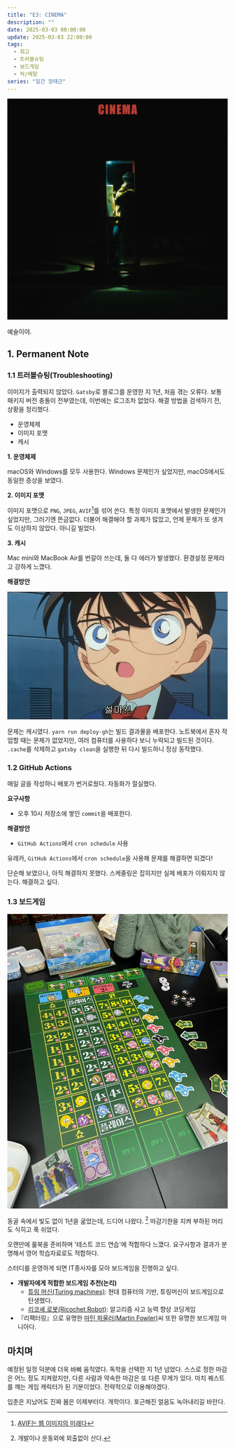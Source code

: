 ```yaml
---
title: "E3: CINEMA"
description: ""
date: 2025-03-03 00:00:00
update: 2025-03-03 22:00:00
tags:
  - 회고
  - 트러블슈팅
  - 보드게임
  - 락/메탈
series: "일간 장태근"
---
```


![찬민 (CHANMIN) 'CINEMA'](20641010.jpg)

예술이야.

## 1. Permanent Note

### 1.1 트러블슈팅(Troubleshooting)

이미지가 출력되지 않았다. `Gatsby`로 블로그를 운영한 지 1년, 처음 겪는 오류다. 보통 패키지 버전 충돌이 전부였는데, 이번에는 로그조차 없었다.
해결 방법을 검색하기 전, 상황을 정리했다.

- 운영체제
- 이미지 포맷
- 캐시

**1. 운영체제**

macOS와 Windows를 모두 사용한다. Windows 문제인가 싶었지만, macOS에서도 동일한 증상을 보였다.

**2. 이미지 포맷**

이미지 포맷으로 `PNG`, `JPEG`, `AVIF`[^1]를 섞어 쓴다. 특정 이미지 포맷에서 발생한 문제인가 싶었지만, 그러기엔 뜬금없다.
더불어 해결해야 할 과제가 많았고, 언제 문제가 또 생겨도 이상하지 않았다. 아니길 빌었다.

**3. 캐시**

Mac mini와 MacBook Air를 번갈아 쓰는데, 둘 다 에러가 발생했다. 환경설정 문제라고 강하게 느꼈다.

**해결방안**

![설마? <출처: 명탐정 코난: 베이커가의 망령>](detective-conan-the-phantom-of-baker-street.jpg)

문제는 캐시였다. `yarn run deploy-gh`는 빌드 결과물을 배포한다. 노트북에서 혼자 작업할 때는 문제가 없었지만, 여러 컴퓨터를 사용하다 보니
누락되고 빌드된 것이다. `.cache`를 삭제하고 `gatsby clean`을 실행한 뒤 다시 빌드하니 정상 동작했다.

### 1.2 GitHub Actions

매일 글을 작성하니 배포가 번거로웠다. 자동화가 절실했다.

**요구사항**

- 오후 10시 저장소에 쌓인 `commit`을 배포한다.

**해결방안**

- `GitHub Actions`에서 `cron schedule` 사용

유레카, `GitHub Actions`에서 `cron schedule`을 사용해 문제를 해결하면 되겠다!

단순해 보였으나, 아직 해결하지 못했다. 스케줄링은 잡히지만 실제 배포가 이뤄지지 않는다. 해결하고 싶다.

### 1.3 보드게임

![레디 셋 뱃(Ready Set Bet) <출처: 장태근블로그>](ready-set-bet.jpeg)

동굴 속에서 빛도 없이 1년을 굶었는데, 드디어 나왔다. [^2] 마감기한을 지켜 부하된 머리도 식히고 푹 쉬었다.

오랜만에 룰북을 준비하며 '테스트 코드 연습'에 적합하다 느꼈다. 요구사항과 결과가 분명해서 영어 학습자료로도 적합하다.

스터디를 운영하게 되면 IT종사자를 모아 보드게임을 진행하고 싶다.

- **개발자에게 적합한 보드게임 추천(논리)**
    - [튜링 머신(Turing machines)](https://boardm.co.kr/front/product/product_detail.php?seq=18603&pinid=): 현대 컴퓨터의 기반,
      튜링머신이 보드게임으로
      탄생했다.
    - [리코셰 로봇(Ricochet Robot)](https://boardm.co.kr/front/product/product_detail.php?seq=12847&pinid=): 알고리즘 사고 능력 향상
      코딩게임
- 『리팩터링』으로 유명한 [마틴 파울러(Martin Fowler)](https://martinfowler.com/tags/board%20games.html)씨 또한 유명한 보드게임 마니아다.

## 마치며

예정된 일정 덕분에 더욱 바삐 움직였다. 독학을 선택한 지 1년 넘었다. 스스로 정한 마감은 어느 정도 지켜왔지만, 다른 사람과 약속한 마감은 또 다른 무게가 있다.
마치 퀘스트를 깨는 게임 캐릭터가 된 기분이었다. 전략적으로 이용해야겠다.

입춘은 지났어도 진짜 봄은 이제부터다. 개학이다. 포근해진 얼음도 녹아내리길 바란다.

[^1]: [AVIF는 웹 이미지의 미래다](https://news.hada.io/topic?id=13927)
[^2]: 개발이나 운동외에 외출없이 산다.
